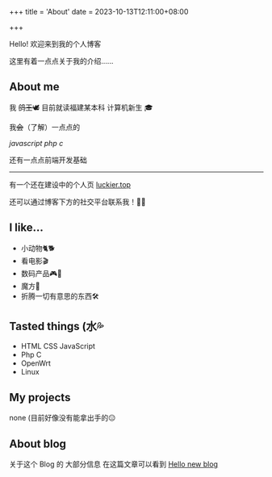 +++
title = 'About'
date = 2023-10-13T12:11:00+08:00

+++

Hello! 欢迎来到我的个人博客 


这里有着一点点关于我的介绍......

## About me
我 ~~鸽王🕊~~ 目前就读福建某本科 计算机新生  🎓


我~~会~~（了解）一点点的


*javascript*  *php*  *c* 


还有一点点前端开发基础
 
 
***
有一个还在建设中的个人页  [luckier.top](https://luckier.top)

还可以通过博客下方的社交平台联系我！👏🏻

## I like...
* 小动物🐈🐕
* 看电影🎬
* 数码产品🎮📱
* 魔方🎁
* 折腾一切有意思的东西🛠

## Tasted things  (水💦
* HTML   CSS   JavaScript
* Php   C   
* OpenWrt  
* Linux

## My projects
none   (目前好像没有能拿出手的😑

## About blog
关于这个 Blog 的 大部分信息 在这篇文章可以看到   [Hello new blog](/posts/hello-new-blog)
